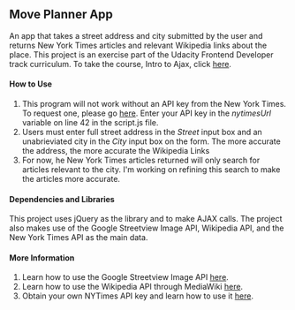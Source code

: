 ## Move Planner App
An app that takes a street address and city submitted by the user and returns New York Times articles and relevant Wikipedia links about the place. This project is an exercise part of the Udacity Frontend Developer track curriculum. To take the course, Intro to Ajax, click [here](http://www.udacity.com).

#### How to Use
1. This program will not work without an API key from the New York Times.  To request one, please go [here](http://developer.nytimes.com). Enter your API key in the _nytimesUrl_ variable on line 42 in the script.js file.
2. Users must enter full street address in the _Street_ input box and an unabrieviated city in the _City_ input box on the form. The more accurate the address, the more accurate the Wikipedia Links
3. For now, he New York Times articles returned will only search for articles relevant to the city. I'm working on refining this search to make the articles more accurate.

#### Dependencies and Libraries
This project uses jQuery as the library and to make AJAX calls. The project also makes use of the Google Streetview Image API, Wikipedia API, and the New York Times API as the main data.

#### More Information
1. Learn how to use the Google Streetview Image API [here](https://developers.google.com/maps/documentation/streetview/).
2. Learn how to use the Wikipedia API through MediaWiki [here](https://www.mediawiki.org/wiki/API:Main_page).
3. Obtain your own NYTimes API key and learn how to use it [here](http://developer.nytimes.com).